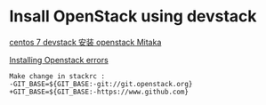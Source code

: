 # Insall OpenStack using devstack

[centos 7 devstack 安装 openstack Mitaka](http://blog.csdn.net/scucscheng/article/details/51884613)

[Installing Openstack errors](https://stackoverflow.com/questions/20390267/installing-openstack-errors)

```
Make change in stackrc :
-GIT_BASE=${GIT_BASE:-git://git.openstack.org}
+GIT_BASE=${GIT_BASE:-https://www.github.com}
```
